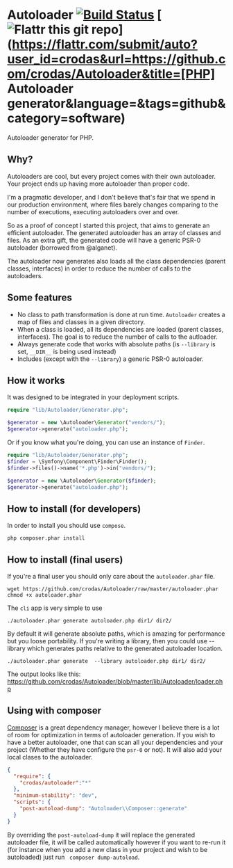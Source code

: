 Autoloader [![Build Status](https://secure.travis-ci.org/crodas/Autoloader.png?branch=master)](http://travis-ci.org/crodas/Autoloader) [![Flattr this git repo](http://api.flattr.com/button/flattr-badge-large.png)](https://flattr.com/submit/auto?user_id=crodas&url=https://github.com/crodas/Autoloader&title=[PHP] Autoloader generator&language=&tags=github&category=software) 
===============

Autoloader generator for PHP.

Why?
----

Autoloaders are cool, but every project comes with their own autoloader. Your project ends up having more autoloader than proper code.

I'm a pragmatic developer, and I don't believe that's fair that we spend in our production environment, where files barely changes comparing to the number of executions, executing autoloaders over and over.

So as a proof of concept I started this project, that aims to generate an efficient autoloader. The generated autoloader has an array of classes and files. As an extra gift, the generated code will have a generic PSR-0 autoloader (borrowed from @alganet).

The autoloader now generates also loads all the class dependencies (parent classes, interfaces) in order to reduce the number of calls to the autoloaders.

Some features
-------------

* No class to path transformation is done at run time. `Autoloader` creates a map of files and classes in a given directory.
* When a class is loaded, all its dependencies are loaded (parent classes, interfaces). The goal is to reduce the number of calls to the autloader.
* Always generate code that works with absolute paths (is `--library` is set, `__DIR__` is being used instead)
* Includes (except with the `--library`) a generic PSR-0 autoloader.

How it works
------------

It was designed to be integrated in your deployment scripts. 
```php
require "lib/Autoloader/Generator.php";

$generator = new \Autoloader\Generator("vendors/");
$generator->generate("autoloader.php");
```

Or if you know what you're doing, you can use an instance of `Finder`.

```php
require "lib/Autoloader/Generator.php";
$finder = \Symfony\Component\Finder\Finder();
$finder->files()->name('*.php')->in("vendors/");

$generator = new \Autoloader\Generator($finder);
$generator->generate("autoloader.php");
```

How to install (for developers)
----------------------------

In order to install you should use `compose`.

```
php composer.phar install
```

How to install (final users)
----------------------------

If you're a final user you should only care about the `autoloader.phar` file.

```
wget https://github.com/crodas/Autoloader/raw/master/autoloader.phar
chmod +x autoloader.phar
```
The `cli` app is very simple to use

```
./autoloader.phar generate autoloader.php dir1/ dir2/
```

By default it will generate absolute paths, which is amazing for performance but you loose portability. If you're writing a library, then you could use --library which generates paths relative to the generated autoloader location.

```
./autoloader.phar generate  --library autoloader.php dir1/ dir2/
```

The output looks like this: https://github.com/crodas/Autoloader/blob/master/lib/Autoloader/loader.php

Using with composer
-------------------

[Composer](http://getcomposer.org) is a great dependency manager, however I believe there is a lot of room for optimization in terms of autoloader generation. If you wish to have a better autoloader, one that can scan all your dependencies and your project (Whether they have configure the `psr-0` or not). It will also add your local clases to the autoloader.

```json
{
  "require": {
    "crodas/autoloader":"*"
  },
  "minimum-stability": "dev",
  "scripts": {
    "post-autoload-dump": "Autoloader\\Composer::generate"
  }
}
```

By overriding the `post-autoload-dump` it will replace the generated autoloader file, it will be called automatically however if you want to re-run it (for instance when you add a new class in your project and wish to be autoloaded) just run ` composer dump-autoload`.
